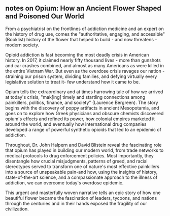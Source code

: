 ## notes on Opium: How an Ancient Flower Shaped and Poisoned Our World

From a psychiatrist on the frontlines of addiction medicine and an expert on the history of drug use, comes the "authoritative, engaging, and accessible" (Booklist) history of the flower that helped to build - and now threatens - modern society.

Opioid addiction is fast becoming the most deadly crisis in American history. In 2017, it claimed nearly fifty thousand lives - more than gunshots and car crashes combined, and almost as many Americans as were killed in the entire Vietnam War. But even as the overdose crisis ravages our nation - straining our prison system, dividing families, and defying virtually every legislative solution to treat it- few understand how it came to be.

Opium tells the extraordinary and at times harrowing tale of how we arrived at today's crisis, "mak[ing] timely and startling connections among painkillers, politics, finance, and society" (Laurence Bergreen). The story begins with the discovery of poppy artifacts in ancient Mesopotamia, and goes on to explore how Greek physicians and obscure chemists discovered opium's effects and refined its power, how colonial empires marketed it around the world, and eventually how international drug companies developed a range of powerful synthetic opioids that led to an epidemic of addiction.

Throughout, Dr. John Halpern and David Blistein reveal the fascinating role that opium has played in building our modern world, from trade networks to medical protocols to drug enforcement policies. Most importantly, they disentangle how crucial misjudgments, patterns of greed, and racial stereotypes served to transform one of nature's most effective painkillers into a source of unspeakable pain-and how, using the insights of history, state-of-the-art science, and a compassionate approach to the illness of addiction, we can overcome today's overdose epidemic.

This urgent and masterfully woven narrative tells an epic story of how one beautiful flower became the fascination of leaders, tycoons, and nations through the centuries and in their hands exposed the fragility of our civilization.
